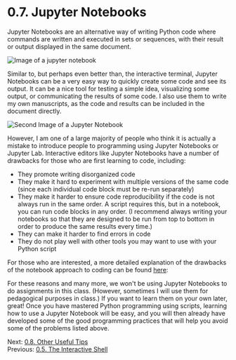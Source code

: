 # 0.7. Jupyter Notebooks

Jupyter Notebooks are an alternative way of writing Python code where commands are written and
executed in sets or sequences, with their result or output displayed in the same document.

![Image of a jupyter notebook](../images/jupyter_notebook1.png)

Similar to, but perhaps even better than, the interactive terminal, Jupyter Notebooks can be a very
easy way to quickly create some code and see its output. It can be a nice tool for testing a simple
idea, visualizing some output, or communicating the results of some code. I also use them to write
my own manuscripts, as the code and results can be included in the document directly.

![Second Image of a Jupyter Notebook](../images/jupyter_notebook2.png)

However, I am one of a large majority of people who think it is actually a mistake to introduce
people to programming using Jupyter Notebooks or Jupyter Lab. Interactive editors like Jupyter
Notebooks have a number of drawbacks for those who are first learning to code, including:

- They promote writing disorganized code
- They make it hard to experiment with multiple versions of the same code (since each individual
  code block must be re-run separately)
- They make it harder to ensure code reproducibility if the code is not always run in the same
  order. A script requires this, but in a notebook, you can run code blocks in any order. (I
  recommend always writing your notebooks so that they are designed to be run from top to bottom in
  order to produce the same results every time.)
- They can make it harder to find errors in code
- They do not play well with other tools you may want to use with your Python script

For those who are interested, a more detailed explanation of the drawbacks of the notebook approach
to coding can be found
[here](https://towardsdatascience.com/5-reasons-why-you-should-switch-from-jupyter-notebook-to-scripts-cb3535ba9c95):

For these reasons and many more, we won't be using Jupyter Notebooks to do assignments in this
class. (However, sometimes I will use them for pedagogical purposes in class.) If you want to learn
them on your own later, great! Once you have mastered Python programming using scripts, learning how
to use a Jupyter Notebook will be easy, and you will then already have developed some of the good
programming practices that will help you avoid some of the problems listed above.

Next: [0.8. Other Useful Tips](0.8.%20Other%20Useful%20Tips.md)<br>
Previous: [0.5. The Interactive Shell](0.5.%20The%20Interactive%20Shell.md)
